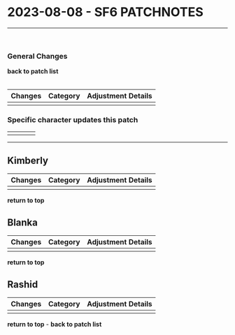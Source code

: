 # 2023-08-08 - SF6 PATCHNOTES
---
<br>

<h3 id="top">General Changes</h3>
<strong><a href="/patch-history/docs/street-fighter-6/" style="text-decoration: none;">back to patch list</a></strong>
<br>
<br>

<table class="table-style">
<thead><tr><th>Changes</th><th>Category</th><th>Adjustment Details</th></tr></thead>
<tbody>
<tr><td></td><td></td><td></td></tr>
</tbody>
</table>

<!-- Section Index -->
<h3>Specific character updates this patch</h3>
<table class="character-table-style">
<tbody>
<tr><td></td><td></td><td></td><td></td></tr>
</tbody>
</table>

---

<h2 id="kimberly">Kimberly</h2>
<table class="table-style">
<thead><tr><th>Changes</th><th>Category</th><th>Adjustment Details</th></tr></thead>
<tbody>
<tr><td></td><td></td><td></td></tr>
</tbody>
</table>

<strong><a href="#top" style="text-decoration: none;">return to top</a></strong>

<h2 id="blanka">Blanka</h2>
<table class="table-style">
<thead><tr><th>Changes</th><th>Category</th><th>Adjustment Details</th></tr></thead>
<tbody>
<tr><td></td><td></td><td></td></tr>
</tbody>
</table>

<strong><a href="#top" style="text-decoration: none;">return to top</a></strong>

<h2 id="rashid">Rashid</h2>
<table class="table-style">
<thead><tr><th>Changes</th><th>Category</th><th>Adjustment Details</th></tr></thead>
<tbody>
<tr><td></td><td></td><td></td></tr>
</tbody>
</table>

<strong><a href="#top" style="text-decoration: none;">return to top</a></strong> - <strong><a href="/patch-history/docs/street-fighter-6/" style="text-decoration: none;">back to patch list</a></strong> 


